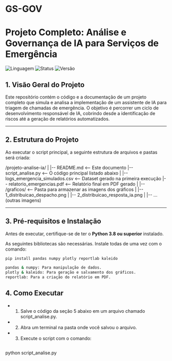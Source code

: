 # GS-GOV


# Projeto Completo: Análise e Governança de IA para Serviços de Emergência

![Linguagem](https://img.shields.io/badge/Linguagem-Python-blue.svg)
![Status](https://img.shields.io/badge/Status-Concluído-brightgreen.svg)
![Versão](https://img.shields.io/badge/Versão-1.0-informational.svg)

## 1. Visão Geral do Projeto

Este repositório contém o código e a documentação de um projeto completo que simula e analisa a implementação de um assistente de IA para triagem de chamadas de emergência. O objetivo é percorrer um ciclo de desenvolvimento responsável de IA, cobrindo desde a identificação de riscos até a geração de relatórios automatizados.

---

## 2. Estrutura do Projeto

Ao executar o script principal, a seguinte estrutura de arquivos e pastas será criada:

/projeto-analise-ia/
|
|-- README.md             <-- Este documento
|-- script_analise.py     <-- O código principal listado abaixo
|
|-- logs_emergencia_simulados.csv  <-- Dataset gerado na primeira execução
|-- relatorio_emergencias.pdf <-- Relatório final em PDF gerado
|
|-- /graficos/                <-- Pasta para armazenar as imagens dos gráficos
|   |-- 1_distribuicao_despacho.png
|   |-- 2_distribuicao_resposta_ia.png
|   |-- ... (outras imagens)

---

## 3. Pré-requisitos e Instalação

Antes de executar, certifique-se de ter o **Python 3.8 ou superior** instalado.

As seguintes bibliotecas são necessárias. Instale todas de uma vez com o comando:

```bash
pip install pandas numpy plotly reportlab kaleido

pandas & numpy: Para manipulação de dados.
plotly & kaleido: Para geração e salvamento dos gráficos.
reportlab: Para a criação do relatório em PDF.

```

## 4. Como Executar

* 1. Salve o código da seção 5 abaixo em um arquivo chamado script_analise.py.
* 2. Abra um terminal na pasta onde você salvou o arquivo.
* 3. Execute o script com o comando:

  ```bash
python script_analise.py

```

